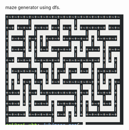 maze generator using dfs.

![img](https://github.com/icve/maze-generator/blob/master/doc/img/demo.png)